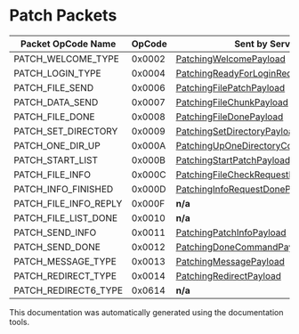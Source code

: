 # Patch Packets

| Packet OpCode Name | OpCode| Sent by Server | Sent by Client |
| ------------- | ------------- | ------------- | ------------- |
| PATCH_WELCOME_TYPE | 0x0002 | [PatchingWelcomePayload](https://github.com/HelloKitty/Booma.Proxy/tree/master/src/Booma.Proxy.Packets.PatchServer/Payloads/Server/PatchingWelcomePayload.cs) | [PatchingWelcomeAckPayload](https://github.com/HelloKitty/Booma.Proxy/tree/master/src/Booma.Proxy.Packets.PatchServer/Payloads/Client/PatchingWelcomeAckPayload.cs) |
| PATCH_LOGIN_TYPE | 0x0004 | [PatchingReadyForLoginRequestPayload](https://github.com/HelloKitty/Booma.Proxy/tree/master/src/Booma.Proxy.Packets.PatchServer/Payloads/Server/PatchingReadyForLoginRequestPayload.cs) | [PatchingLoginRequestPayload](https://github.com/HelloKitty/Booma.Proxy/tree/master/src/Booma.Proxy.Packets.PatchServer/Payloads/Client/PatchingLoginRequestPayload.cs) |
| PATCH_FILE_SEND | 0x0006 | [PatchingFilePatchPayload](https://github.com/HelloKitty/Booma.Proxy/tree/master/src/Booma.Proxy.Packets.PatchServer/Payloads/Server/PatchingFilePatchPayload.cs) | **n/a** |
| PATCH_DATA_SEND | 0x0007 | [PatchingFileChunkPayload](https://github.com/HelloKitty/Booma.Proxy/tree/master/src/Booma.Proxy.Packets.PatchServer/Payloads/Server/PatchingFileChunkPayload.cs) | **n/a** |
| PATCH_FILE_DONE | 0x0008 | [PatchingFileDonePayload](https://github.com/HelloKitty/Booma.Proxy/tree/master/src/Booma.Proxy.Packets.PatchServer/Payloads/Server/PatchingFileDonePayload.cs) | **n/a** |
| PATCH_SET_DIRECTORY | 0x0009 | [PatchingSetDirectoryPayload](https://github.com/HelloKitty/Booma.Proxy/tree/master/src/Booma.Proxy.Packets.PatchServer/Payloads/Server/PatchingSetDirectoryPayload.cs) | **n/a** |
| PATCH_ONE_DIR_UP | 0x000A | [PatchingUpOneDirectoryCommandPayload](https://github.com/HelloKitty/Booma.Proxy/tree/master/src/Booma.Proxy.Packets.PatchServer/Payloads/Server/PatchingUpOneDirectoryCommandPayload.cs) | **n/a** |
| PATCH_START_LIST | 0x000B | [PatchingStartPatchPayload](https://github.com/HelloKitty/Booma.Proxy/tree/master/src/Booma.Proxy.Packets.PatchServer/Payloads/Server/PatchingStartPatchPayload.cs) | **n/a** |
| PATCH_FILE_INFO | 0x000C | [PatchingFileCheckRequestPayload](https://github.com/HelloKitty/Booma.Proxy/tree/master/src/Booma.Proxy.Packets.PatchServer/Payloads/Server/PatchingFileCheckRequestPayload.cs) | **n/a** |
| PATCH_INFO_FINISHED | 0x000D | [PatchingInfoRequestDonePayload](https://github.com/HelloKitty/Booma.Proxy/tree/master/src/Booma.Proxy.Packets.PatchServer/Payloads/Server/PatchingInfoRequestDonePayload.cs) | **n/a** |
| PATCH_FILE_INFO_REPLY | 0x000F | **n/a** | [PatchingFileInformationReplyPayload](https://github.com/HelloKitty/Booma.Proxy/tree/master/src/Booma.Proxy.Packets.PatchServer/Payloads/Client/PatchingFileInformationReplyPayload.cs) |
| PATCH_FILE_LIST_DONE | 0x0010 | **n/a** | [PatchingFileInformationDoneAckPayload](https://github.com/HelloKitty/Booma.Proxy/tree/master/src/Booma.Proxy.Packets.PatchServer/Payloads/Client/PatchingFileInformationDoneAckPayload.cs) |
| PATCH_SEND_INFO | 0x0011 | [PatchingPatchInfoPayload](https://github.com/HelloKitty/Booma.Proxy/tree/master/src/Booma.Proxy.Packets.PatchServer/Payloads/Server/PatchingPatchInfoPayload.cs) | **n/a** |
| PATCH_SEND_DONE | 0x0012 | [PatchingDoneCommandPayload](https://github.com/HelloKitty/Booma.Proxy/tree/master/src/Booma.Proxy.Packets.PatchServer/Payloads/Server/PatchingDoneCommandPayload.cs) | **n/a** |
| PATCH_MESSAGE_TYPE | 0x0013 | [PatchingMessagePayload](https://github.com/HelloKitty/Booma.Proxy/tree/master/src/Booma.Proxy.Packets.PatchServer/Payloads/Server/PatchingMessagePayload.cs) | **n/a** |
| PATCH_REDIRECT_TYPE | 0x0014 | [PatchingRedirectPayload](https://github.com/HelloKitty/Booma.Proxy/tree/master/src/Booma.Proxy.Packets.PatchServer/Payloads/Server/PatchingRedirectPayload.cs) | **n/a** |
| PATCH_REDIRECT6_TYPE | 0x0614 | **n/a** | **n/a** |


This documentation was automatically generated using the documentation tools.
